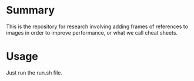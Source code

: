 # Summary

This is the repository for research involving adding frames of references to images in order to improve performance, or what we call cheat sheets.

# Usage

Just run the run.sh file.